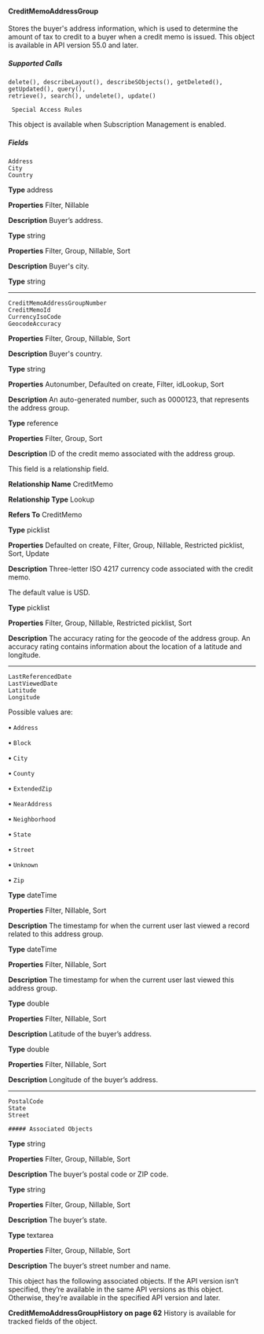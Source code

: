 #### CreditMemoAddressGroup

Stores the buyer's address information, which is used to determine the amount of tax to credit to a buyer when a credit memo is issued.
This object is available in API version 55.0 and later.

##### Supported Calls
```
delete(), describeLayout(), describeSObjects(), getDeleted(), getUpdated(), query(),
retrieve(), search(), undelete(), update()

 Special Access Rules

```
This object is available when Subscription Management is enabled.

##### Fields

```
Address
City
Country

```

**Type**
address

**Properties**
Filter, Nillable

**Description**
Buyer’s address.

**Type**
string

**Properties**
Filter, Group, Nillable, Sort

**Description**
Buyer's city.

**Type**
string


-----

```
CreditMemoAddressGroupNumber
CreditMemoId
CurrencyIsoCode
GeocodeAccuracy

```

**Properties**
Filter, Group, Nillable, Sort

**Description**
Buyer's country.

**Type**
string

**Properties**
Autonumber, Defaulted on create, Filter, idLookup, Sort

**Description**
An auto-generated number, such as 0000123, that represents the address group.

**Type**
reference

**Properties**
Filter, Group, Sort

**Description**
ID of the credit memo associated with the address group.

This field is a relationship field.

**Relationship Name**
CreditMemo

**Relationship Type**
Lookup

**Refers To**
CreditMemo

**Type**
picklist

**Properties**
Defaulted on create, Filter, Group, Nillable, Restricted picklist, Sort, Update

**Description**
Three-letter ISO 4217 currency code associated with the credit memo.

The default value is USD.

**Type**
picklist

**Properties**
Filter, Group, Nillable, Restricted picklist, Sort

**Description**
The accuracy rating for the geocode of the address group. An accuracy rating contains
information about the location of a latitude and longitude.


-----

```
LastReferencedDate
LastViewedDate
Latitude
Longitude

```

Possible values are:

**•** `Address`

**•** `Block`

**•** `City`

**•** `County`

**•** `ExtendedZip`

**•** `NearAddress`

**•** `Neighborhood`

**•** `State`

**•** `Street`

**•** `Unknown`

**•** `Zip`

**Type**
dateTime

**Properties**
Filter, Nillable, Sort

**Description**
The timestamp for when the current user last viewed a record related to this address group.

**Type**
dateTime

**Properties**
Filter, Nillable, Sort

**Description**
The timestamp for when the current user last viewed this address group.

**Type**
double

**Properties**
Filter, Nillable, Sort

**Description**
Latitude of the buyer’s address.

**Type**
double

**Properties**
Filter, Nillable, Sort

**Description**
Longitude of the buyer’s address.


-----

```
PostalCode
State
Street

##### Associated Objects

```

**Type**
string

**Properties**
Filter, Group, Nillable, Sort

**Description**
The buyer’s postal code or ZIP code.

**Type**
string

**Properties**
Filter, Group, Nillable, Sort

**Description**
The buyer’s state.

**Type**
textarea

**Properties**
Filter, Group, Nillable, Sort

**Description**
The buyer’s street number and name.


This object has the following associated objects. If the API version isn’t specified, they’re available in the same API versions as this object.
Otherwise, they’re available in the specified API version and later.

**CreditMemoAddressGroupHistory on page 62**
History is available for tracked fields of the object.
